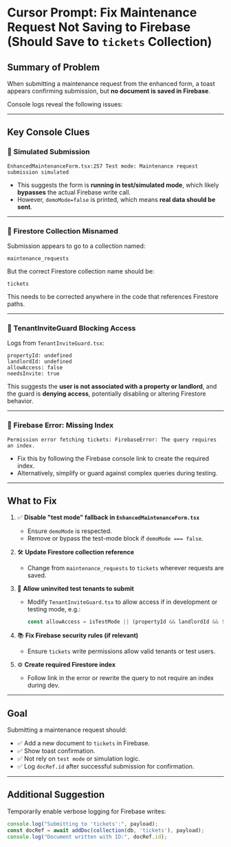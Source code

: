 
# Cursor Prompt: Fix Maintenance Request Not Saving to Firebase (Should Save to `tickets` Collection)

## Summary of Problem
When submitting a maintenance request from the enhanced form, a toast appears confirming submission, but **no document is saved in Firebase**.

Console logs reveal the following issues:

---

## Key Console Clues

### 🔸 Simulated Submission
```
EnhancedMaintenanceForm.tsx:257 Test mode: Maintenance request submission simulated
```
- This suggests the form is **running in test/simulated mode**, which likely **bypasses** the actual Firebase write call.
- However, `demoMode=false` is printed, which means **real data should be sent**.

---

### 🔸 Firestore Collection Misnamed
Submission appears to go to a collection named:
```
maintenance_requests
```
But the correct Firestore collection name should be:
```
tickets
```

This needs to be corrected anywhere in the code that references Firestore paths.

---

### 🔸 TenantInviteGuard Blocking Access
Logs from `TenantInviteGuard.tsx`:
```
propertyId: undefined
landlordId: undefined
allowAccess: false
needsInvite: true
```
This suggests the **user is not associated with a property or landlord**, and the guard is **denying access**, potentially disabling or altering Firestore behavior.

---

### 🔸 Firebase Error: Missing Index
```
Permission error fetching tickets: FirebaseError: The query requires an index.
```
- Fix this by following the Firebase console link to create the required index.
- Alternatively, simplify or guard against complex queries during testing.

---

## What to Fix

1. ✅ **Disable "test mode" fallback in `EnhancedMaintenanceForm.tsx`**
   - Ensure `demoMode` is respected.
   - Remove or bypass the test-mode block if `demoMode === false`.

2. 🛠️ **Update Firestore collection reference**
   - Change from `maintenance_requests` to `tickets` wherever requests are saved.

3. 🔐 **Allow uninvited test tenants to submit**
   - Modify `TenantInviteGuard.tsx` to allow access if in development or testing mode, e.g.:
     ```ts
     const allowAccess = isTestMode || (propertyId && landlordId && !needsInvite);
     ```

4. 📚 **Fix Firebase security rules (if relevant)**
   - Ensure `tickets` write permissions allow valid tenants or test users.

5. ⚙️ **Create required Firestore index**
   - Follow link in the error or rewrite the query to not require an index during dev.

---

## Goal
Submitting a maintenance request should:

- ✅ Add a new document to `tickets` in Firebase.
- ✅ Show toast confirmation.
- ✅ Not rely on `test mode` or simulation logic.
- ✅ Log `docRef.id` after successful submission for confirmation.

---

## Additional Suggestion
Temporarily enable verbose logging for Firebase writes:
```ts
console.log("Submitting to 'tickets':", payload);
const docRef = await addDoc(collection(db, 'tickets'), payload);
console.log("Document written with ID:", docRef.id);
```
